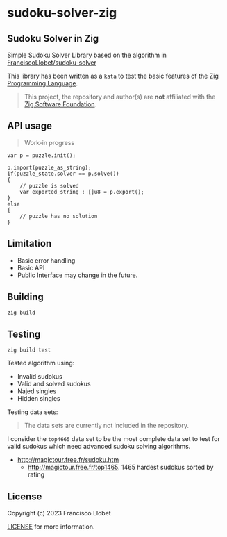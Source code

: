 # sudoku-solver-zig

## Sudoku Solver in Zig

Simple Sudoku Solver Library based on the algorithm in [FranciscoLlobet/sudoku-solver](https://github.com/FranciscoLlobet/sudoku-solver)


This library has been written as a `kata` to test the basic features of the [Zig Programming Language](https://www.ziglang.org).

> This project, the repository and author(s) are **not** affiliated with the [Zig Software Foundation](https://ziglang.org/zsf/).


## API usage

> Work-in progress

```zig
var p = puzzle.init();

p.import(puzzle_as_string);
if(puzzle_state.solver == p.solve())
{
    // puzzle is solved
    var exported_string : []u8 = p.export();
}
else
{
    // puzzle has no solution
}
```

## Limitation

- Basic error handling
- Basic API
- Public Interface may change in the future.

## Building

```shell
zig build
```

## Testing

```shell
zig build test
```

Tested algorithm using:

- Invalid sudokus
- Valid and solved sudokus
- Najed singles
- Hidden singles


Testing data sets:

> The data sets are currently not included in the repository. 

I consider the `top4665` data set to be the most complete data set to test for valid sudokus which need advanced sudoku solving algorithms.

- <http://magictour.free.fr/sudoku.htm> 
  - <http://magictour.free.fr/top1465>. 1465 hardest sudokus sorted by rating



## License

Copyright (c) 2023 Francisco Llobet

[LICENSE](LICENSE) for more information.